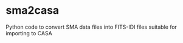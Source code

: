 sma2casa
========

Python code to convert SMA data files into FITS-IDI files suitable for importing to CASA